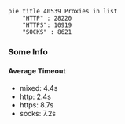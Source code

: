 
```mermaid
pie title 40539 Proxies in list
    "HTTP" : 28220
    "HTTPS": 10919
    "SOCKS" : 8621
```

### Some Info
#### Average Timeout

- mixed: 4.4s
- http: 2.4s
- https: 8.7s
- socks: 7.2s